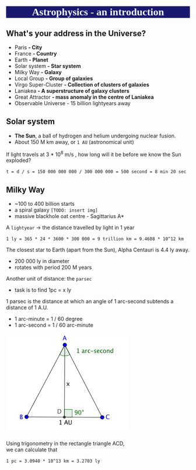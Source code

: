 <style>
h1 {background-color: MidnightBlue; color:aliceblue; text-align:center; font-family:trebuchet Ms}
</style> 

# Astrophysics - an introduction
## What's your address in the Universe?
- Paris **- City**
- France **- Country**
- Earth **- Planet**
- Solar system **- Star system**
- Milky Way **- Galaxy**
- Local Group **- Group of galaxies**
- Virgo Super-Cluster **- Collection of clusters of galaxies**
- Laniakea **- A superstructure of galaxy clusters**
- Great Attractor **- mass anomaly in the centre of Laniakea**
- Observable Universe - 15 billion lightyears away

## Solar system
 - **The Sun**, a ball of hydrogen and helium undergoing nuclear fusion. 
 - About 150 M km away, or `1 AU` (astronomical unit)

If light travels at 3 * 10<sup>8</sup> m/s , how long will it be before we know the Sun exploded? 

	t = d / s = 150 000 000 000 / 300 000 000 = 500 second = 8 min 20 sec

## Milky Way
- ~100 to 400 billion starts 
- a spiral galaxy `[TODO: insert img]`
- massive blackhole oat centre - Sagittarius A*

A `lightyear` -> the distance travelled by light in 1 year

	1 ly = 365 * 24 * 3600 * 300 000 = 9 trillion km = 9.4608 * 10^12 km

The closest star to Earth (apart from the Sun), Alpha Centauri is 4.4 ly away. 

- 200 000 ly in diameter
- rotates with period 200 M years

Another unit of distance: the `parsec`

- task is to find 1pc = x ly

1 parsec is the distance at which an angle of 1 arc-second subtends a distance of 1 A.U.  

- 1 arc-minute = 1 / 60 degree
- 1 arc-second = 1 / 60 arc-minute

![parsec illustration](source/parsec.png)

Using trigonometry in the rectangle triangle ACD,  
we can calculate that

	1 pc = 3.0940 * 10^13 km = 3.2703 ly
